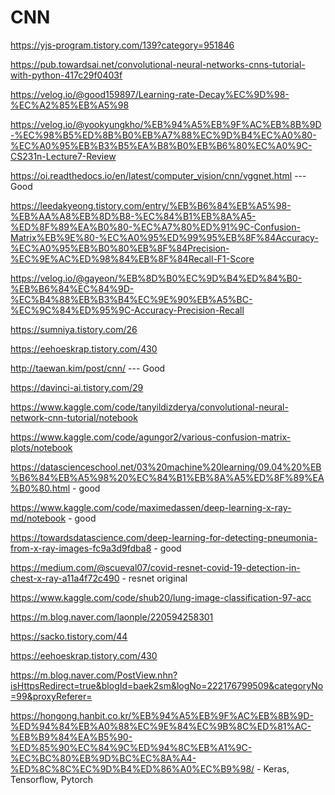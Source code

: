 
# CNN

https://yjs-program.tistory.com/139?category=951846

https://pub.towardsai.net/convolutional-neural-networks-cnns-tutorial-with-python-417c29f0403f


https://velog.io/@good159897/Learning-rate-Decay%EC%9D%98-%EC%A2%85%EB%A5%98

https://velog.io/@yookyungkho/%EB%94%A5%EB%9F%AC%EB%8B%9D-%EC%98%B5%ED%8B%B0%EB%A7%88%EC%9D%B4%EC%A0%80-%EC%A0%95%EB%B3%B5%EA%B8%B0%EB%B6%80%EC%A0%9C-CS231n-Lecture7-Review


https://oi.readthedocs.io/en/latest/computer_vision/cnn/vggnet.html --- Good

https://leedakyeong.tistory.com/entry/%EB%B6%84%EB%A5%98-%EB%AA%A8%EB%8D%B8-%EC%84%B1%EB%8A%A5-%ED%8F%89%EA%B0%80-%EC%A7%80%ED%91%9C-Confusion-Matrix%EB%9E%80-%EC%A0%95%ED%99%95%EB%8F%84Accuracy-%EC%A0%95%EB%B0%80%EB%8F%84Precision-%EC%9E%AC%ED%98%84%EB%8F%84Recall-F1-Score

https://velog.io/@gayeon/%EB%8D%B0%EC%9D%B4%ED%84%B0-%EB%B6%84%EC%84%9D-%EC%B4%88%EB%B3%B4%EC%9E%90%EB%A5%BC-%EC%9C%84%ED%95%9C-Accuracy-Precision-Recall

https://sumniya.tistory.com/26

https://eehoeskrap.tistory.com/430

http://taewan.kim/post/cnn/  --- Good

https://davinci-ai.tistory.com/29

https://www.kaggle.com/code/tanyildizderya/convolutional-neural-network-cnn-tutorial/notebook

https://www.kaggle.com/code/agungor2/various-confusion-matrix-plots/notebook

https://datascienceschool.net/03%20machine%20learning/09.04%20%EB%B6%84%EB%A5%98%20%EC%84%B1%EB%8A%A5%ED%8F%89%EA%B0%80.html - good

https://www.kaggle.com/code/maximedassen/deep-learning-x-ray-md/notebook - good 

https://towardsdatascience.com/deep-learning-for-detecting-pneumonia-from-x-ray-images-fc9a3d9fdba8 - good

https://medium.com/@scueval07/covid-resnet-covid-19-detection-in-chest-x-ray-a11a4f72c490 - resnet original

https://www.kaggle.com/code/shub20/lung-image-classification-97-acc

https://m.blog.naver.com/laonple/220594258301

https://sacko.tistory.com/44

https://eehoeskrap.tistory.com/430

https://m.blog.naver.com/PostView.nhn?isHttpsRedirect=true&blogId=baek2sm&logNo=222176799509&categoryNo=99&proxyReferer=

https://hongong.hanbit.co.kr/%EB%94%A5%EB%9F%AC%EB%8B%9D-%ED%94%84%EB%A0%88%EC%9E%84%EC%9B%8C%ED%81%AC-%EB%B9%84%EA%B5%90-%ED%85%90%EC%84%9C%ED%94%8C%EB%A1%9C-%EC%BC%80%EB%9D%BC%EC%8A%A4-%ED%8C%8C%EC%9D%B4%ED%86%A0%EC%B9%98/ - Keras, Tensorflow, Pytorch

